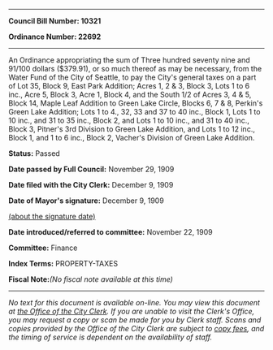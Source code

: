 

********

**Council Bill Number: 10321**
   
**Ordinance Number: 22692**
********

 An Ordinance appropriating the sum of Three hundred seventy nine and 91/100 dollars ($379.91), or so much thereof as may be necessary, from the Water Fund of the City of Seattle, to pay the City's general taxes on a part of Lot 35, Block 9, East Park Addition; Acres 1, 2 & 3, Block 3, Lots 1 to 6 inc., Acre 5, Block 3, Acre 1, Block 4, and the South 1/2 of Acres 3, 4 & 5, Block 14, Maple Leaf Addition to Green Lake Circle, Blocks 6, 7 & 8, Perkin's Green Lake Addition; Lots 1 to 4., 32, 33 and 37 to 40 inc., Block 1, Lots 1 to 10 inc., and 31 to 35 inc., Block 2, and Lots 1 to 10 inc., and 31 to 40 inc., Block 3, Pitner's 3rd Division to Green Lake Addition, and Lots 1 to 12 inc., Block 1, and 1 to 6 inc., Block 2, Vacher's Division of Green Lake Addition.

**Status:** Passed
   
**Date passed by Full Council:** November 29, 1909
   
**Date filed with the City Clerk:** December 9, 1909
   
**Date of Mayor's signature:** December 9, 1909
   
[(about the signature date)](/~public/approvaldate.htm)
   
   
   
**Date introduced/referred to committee:** November 22, 1909
   
**Committee:** Finance
   
   
**Index Terms:** PROPERTY-TAXES

**Fiscal Note:**_(No fiscal note available at this time)_
********

_No text for this document is available on-line. You may view this document at [the Office of the City Clerk](http://www.seattle.gov/leg/clerk/contactUs.htm). If you are unable to visit the Clerk's Office, you may request a copy or scan be made for you by Clerk staff. Scans and copies provided by the Office of the City Clerk are subject to [copy fees](http://clerk.seattle.gov/~public/clerkfees.htm), and the timing of service is dependent on the availability of staff._

